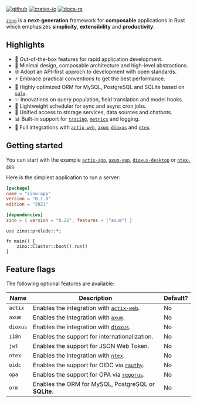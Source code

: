 [![github]](https://github.com/zino-rs/zino)
[![crates-io]](https://crates.io/crates/zino)
[![docs-rs]](https://docs.rs/zino)

[github]: https://img.shields.io/badge/github-8da0cb?labelColor=555555&logo=github
[crates-io]: https://img.shields.io/badge/crates.io-fc8d62?labelColor=555555&logo=rust
[docs-rs]: https://img.shields.io/badge/docs.rs-66c2a5?labelColor=555555&logo=docs.rs

[`zino`] is a **next-generation** framework for **composable** applications in Rust
which emphasizes **simplicity**, **extensibility** and **productivity**.

## Highlights

- 🚀 Out-of-the-box features for rapid application development.
- 🎨 Minimal design, composable architecture and high-level abstractions.
- 🌐 Adopt an API-first approch to development with open standards.
- ⚡ Embrace practical conventions to get the best performance.
- 💎 Highly optimized ORM for MySQL, PostgreSQL and SQLite based on [`sqlx`].
- ✨ Innovations on query population, field translation and model hooks.
- 📅 Lightweight scheduler for sync and async cron jobs.
- 💠 Unified access to storage services, data sources and chatbots.
- 📊 Built-in support for [`tracing`], [`metrics`] and logging.
- 💖 Full integrations with [`actix-web`], [`axum`], [`dioxus`] and [`ntex`].

## Getting started

You can start with the example [`actix-app`], [`axum-app`], [`dioxus-desktop`] or [`ntex-app`].

Here is the simplest application to run a server:
```toml
[package]
name = "zino-app"
version = "0.1.0"
edition = "2021"

[dependencies]
zino = { version = "0.22", features = ["axum"] }
```

```rust,ignore
use zino::prelude::*;

fn main() {
    zino::Cluster::boot().run()
}
```

## Feature flags

The following optional features are available:

| Name         | Description                                          | Default? |
|--------------|------------------------------------------------------|----------|
| `actix`      | Enables the integration with [`actix-web`].          | No       |
| `axum`       | Enables the integration with [`axum`].               | No       |
| `dioxus`     | Enables the integration with [`dioxus`].             | No       |
| `i18n`       | Enables the support for internationalization.        | No       |
| `jwt`        | Enables the support for JSON Web Token.              | No       |
| `ntex`       | Enables the integration with [`ntex`].               | No       |
| `oidc`       | Enables the support for OIDC via [`rauthy`].         | No       |
| `opa`        | Enables the support for OPA via [`regorus`].         | No       |
| `orm`        | Enables the ORM for MySQL, PostgreSQL or **SQLite**. | No       |

[`zino`]: https://github.com/zino-rs/zino
[`sqlx`]: https://crates.io/crates/sqlx
[`tracing`]: https://crates.io/crates/tracing
[`metrics`]: https://crates.io/crates/metrics
[`rauthy`]: https://crates.io/crates/rauthy-client
[`regorus`]: https://crates.io/crates/regorus
[`actix-web`]: https://crates.io/crates/actix-web
[`axum`]: https://crates.io/crates/axum
[`dioxus`]: https://crates.io/crates/dioxus
[`ntex`]: https://crates.io/crates/ntex
[`actix-app`]: https://github.com/zino-rs/zino/tree/main/examples/actix-app
[`axum-app`]: https://github.com/zino-rs/zino/tree/main/examples/axum-app
[`dioxus-desktop`]: https://github.com/zino-rs/zino/tree/main/examples/dioxus-desktop
[`ntex-app`]: https://github.com/zino-rs/zino/tree/main/examples/ntex-app
